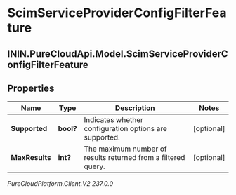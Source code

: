 # ScimServiceProviderConfigFilterFeature

## ININ.PureCloudApi.Model.ScimServiceProviderConfigFilterFeature

## Properties

|Name | Type | Description | Notes|
|------------ | ------------- | ------------- | -------------|
| **Supported** | **bool?** | Indicates whether configuration options are supported. | [optional] |
| **MaxResults** | **int?** | The maximum number of results returned from a filtered query. | [optional] |



_PureCloudPlatform.Client.V2 237.0.0_
